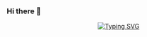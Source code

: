 ### Hi there 👋
<p align="center">
<a href="https://github.com/byungjaemin">
    <img src="https://readme-typing-svg.demolab.com?font=Georgia&size=18&duration=2000&pause=100&multiline=true&width=500&height=80&lines=Byungjae+Min;+College+freshman;AI+%7C+Computer+Vision+%7C+Bots" alt="Typing SVG" />
</a>
<br/>
 
<!-- <a href="https://github.com/byungjaemin">
    <img src="https://github-readme-stats.vercel.app/api?username=byungjaemin&show_icons=true&count_private=true&show_icons=true&hide_border=true&hide_title=true&card_width=300px&hide_rank=true&bg_color=00000000&theme=dracula">
</a>
**byungjaemin/byungjaemin** is a ✨ _special_ ✨ repository because its `README.md` (this file) appears on your GitHub profile.

Here are some ideas to get you started:

- 🔭 I’m currently working on ...
- 🌱 I’m currently learning ...
- 👯 I’m looking to collaborate on ...
- 🤔 I’m looking for help with ...
- 💬 Ask me about ...
- 📫 How to reach me: ...
- 😄 Pronouns: ...
- ⚡ Fun fact: ...
-->
